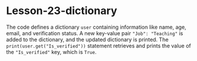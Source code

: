 # Lesson-23-dictionary
The code defines a dictionary `user` containing information like name, age, email, and verification status. A new key-value pair `"Job": "Teaching"` is added to the dictionary, and the updated dictionary is printed. The `print(user.get("Is_verified"))` statement retrieves and prints the value of the `"Is_verified"` key, which is `True`.
